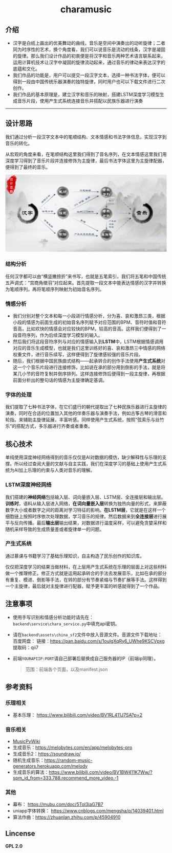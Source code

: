 <h1 align="center">charamusic</h1>

## 介绍

- 汉字是白纸上画出的优美舞动的曲线，音乐是空间中演奏出的动听旋律；二者同为时序性的艺术，换个角度看，我们可以说音乐是流动的线条，汉字是凝固的旋律。那么我们设计作品的初衷便是将汉字和音乐两种艺术语言联系起来，运用计算机技术让汉字中凝固的旋律流动起来，通过音乐的律动来表达汉字的底蕴和文化。
- 我们作品的功能是，用户可以提交一段汉字文本，选择一种书法字体，便可以得到一段由中国传统乐器演奏的独特旋律，同时用户也可以下载文件进行二次创作。
- 我们作品的基本原理是，建立汉字和音乐的映射，搭建LSTM深度学习模型生成音乐片段，使用产生式系统连接音乐并搭配以民族乐器进行演奏


---

## 设计思路

我们通过分析一段汉字文本中的笔顺结构、文本情感和书法字体信息，实现汉字到音乐的转化。

从宏观的角度来看，在笔顺结构这里我们得到了音名序列，在文本情感这里我们用深度学习得到了音乐片段并连接修饰为主旋律，最后书法字体这里为主旋律配器，便得到了最终的音乐。

![design_net.png](img/design_net.png)

### 结构分析

任何汉字都可以由“横竖撇捺折”来书写，也就是五笔索引，我们将五笔和中国传统五声调式：“宫商角徵羽”对应起来。首先提取一段文本中能表达情感的汉字并转换为笔顺序列，再将笔顺序列映射为初始音名序列。

### 情感分析

- 我们分别对整个文本和每一小段进行情感分析，分为喜、哀和激昂三类，根据小段的情感为前面生成的初始音名序列赋予对应范围的BPM、音符时值和音符音高，比如欢快的情感会对应较快的BPM，较高的音高。这样我们便得到了一段音符序列，作为后续深度学习模型的输入。
- 然后我们将这段音符序列与对应的情感输入到**LSTM**中，LSTM根据情感调用对应的音乐生成模型，也就是我们这里训练好的喜、哀和激昂三中情感的网络权重文件，进行音乐续写，这样便得到了旋律感较强的音乐片段。
- 随后，我们根据中国民族曲式结构——起承转合的创作手法使用**产生式系统**对这一个个音乐片段进行连接修饰，比如说在承的部分用到倒影的手法，就是将某几小节的音符复制并倒序排列。这样连接修饰后便得到一段主旋律，再根据前面分析出的整句话的情感为主旋律确定基调。

### 字体的处理

我们提取了七种书法字体，在它们盛行的朝代提取出了七种民族乐器进行主旋律的演奏，同时在合适的位置加入其他的伴奏乐器与演奏手法，例如古筝古琴的滑音和轮指。来辅助主旋律延展，丰富听感。同样使用产生式系统，按照“弦索乐与丝竹乐”的搭配方式，多乐器进行齐奏或者重奏。

## 核心技术

单纯使用深度神经网络得到的音乐仅仅是AI对数据的模仿，缺少解释性与乐理的支撑。所以经过查阅大量的文献与自主实践，我们在深度学习的基础上使用产生式系统为AI加上乐理的约束与人类对音乐的理解。

### LSTM深度神经网络

我们搭建的**神经网络**包括输入层、词向量嵌入层、LSTM层、全连接层和输出层。**训练时**，语料从输入层进入网络，**在词向量嵌入层**转换为独热向量的形式，来屏蔽数字大小或者数字之间的距离对学习特征的影响。**在LSTM层**，它就是在这样一个细胞链上按照时序依次处理数据，学习音乐的规律。然后数据来到**全连接层**进行展平与反向传播。最后**输出层**输出结果，对数据进行温度采样，可以避免贪婪采样和随机采样导致的生成质量差或者旋律单一的问题。

### 产生式系统

通过慕课与书籍学习了基础乐理知识，自主构造了民乐创作的知识库。

仅仅把深度学习的结果当做材料，在上层用产生式系统在乐理的层面上对这些材料做一个推理修正。修正方式就是运用起承转合的手法去发展音乐，比如在承的部分有重复、模进、倒影等手法，在转的部分有节奏紧缩与节奏扩展等手法。这样得到一个主旋律，最后就对主旋律进行配器，赋予更丰富的听感就得到了一个作品。

## 注意事项

* 使用手写识别和情感分析功能时请先在：`backend\service\chara_service.py`中填充api密钥。

* 请在`backend\assets\china_sf2`文件中放入音源文件。音源文件下载地址：
  百度网盘：
  链接：https://pan.baidu.com/s/1oulgXqRy6_UWhe9KSCVpxg 
  提取码：qii7 

* 前端`YOURAPIIP:PORT`请自己部署后替换成自己服务器的IP（前端ip同理）。

  > 范围：前端各个页面，以及manifest.json

## 参考资料


### 乐理相关

* 基本乐理： https://www.bilibili.com/video/BV1RL411J7SA?p=2

### 音乐相关

* [MusicPyWiki](./musicpywiki/目录.md)
* 生成音乐：https://melobytes.com/en/app/melobytes-pro
* 生成音乐2：https://soundraw.io/
* 随机生成音乐：https://random-music-generators.herokuapp.com/melody
* 生成音乐的算法：https://www.bilibili.com/video/BV1BW411K7Ww/?spm_id_from=333.788.recommend_more_video.-1

### 其他

* 幕布： https://mubu.com/doc/5Tol3iaG7B7
* uniapp字体转换： https://www.cnblogs.com/mengsha/p/14039401.html
* 算法作曲：https://zhuanlan.zhihu.com/p/45904910

## Lincense

**GPL 2.0**
